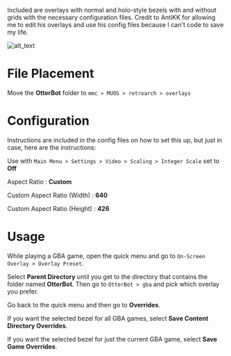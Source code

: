 Included are overlays with normal and holo-style bezels with and without grids with the necessary configuration files. Credit to AntiKK for allowing me to edit his overlays and use his config files because I can't code to save my life.

![alt_text](https://github.com/otterbot/muOS-Overlays-Pride6/blob/main/Sample.png?raw=true)

# File Placement
Move the **OtterBot** folder to `mmc > MUOS > retroarch > overlays`

# Configuration
Instructions are included in the config files on how to set this up, but just in case, here are the instructions:

Use with `Main Menu > Settings > Video > Scaling > Integer Scale` set to **Off**

Aspect Ratio : **Custom**

Custom Aspect Ratio (Width) : **640**

Custom Aspect Ratio (Height) : **426**

# Usage
While playing a GBA game, open the quick menu and go to `On-Screen Overlay > Overlay Preset`.

Select **Parent Directory** until you get to the directory that contains the folder named **OtterBot**. Then go to `OtterBot > gba` and pick which overlay you prefer.

Go back to the quick menu and then go to **Overrides**.

If you want the selected bezel for all GBA games, select **Save Content Directory Overrides**.

If you want the selected bezel for just the current GBA game, select **Save Game Overrides**.
